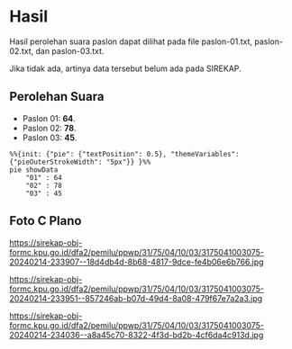 # Hasil

Hasil perolehan suara paslon dapat dilihat pada file paslon-01.txt, paslon-02.txt, dan paslon-03.txt.

Jika tidak ada, artinya data tersebut belum ada pada SIREKAP.

## Perolehan Suara

 * Paslon 01: **64**.
 * Paslon 02: **78**.
 * Paslon 03: **45**.

```mermaid
%%{init: {"pie": {"textPosition": 0.5}, "themeVariables": {"pieOuterStrokeWidth": "5px"}} }%%
pie showData
    "01" : 64
    "02" : 78
    "03" : 45
```
## Foto C Plano

https://sirekap-obj-formc.kpu.go.id/dfa2/pemilu/ppwp/31/75/04/10/03/3175041003075-20240214-233907--18d4db4d-8b68-4817-9dce-fe4b06e6b766.jpg

https://sirekap-obj-formc.kpu.go.id/dfa2/pemilu/ppwp/31/75/04/10/03/3175041003075-20240214-233951--857246ab-b07d-49d4-8a08-479f67e7a2a3.jpg

https://sirekap-obj-formc.kpu.go.id/dfa2/pemilu/ppwp/31/75/04/10/03/3175041003075-20240214-234036--a8a45c70-8322-4f3d-bd2b-4cf6da4c913d.jpg
